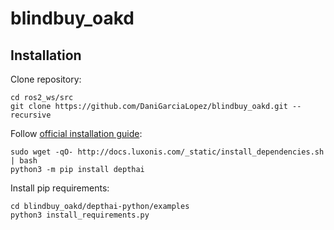 # blindbuy_oakd

## Installation
Clone repository:
```
cd ros2_ws/src
git clone https://github.com/DaniGarciaLopez/blindbuy_oakd.git --recursive
```
Follow [official installation guide](https://docs.luxonis.com/projects/api/en/latest/install/):
```
sudo wget -qO- http://docs.luxonis.com/_static/install_dependencies.sh | bash
python3 -m pip install depthai
```
Install pip requirements:
```
cd blindbuy_oakd/depthai-python/examples
python3 install_requirements.py
```
